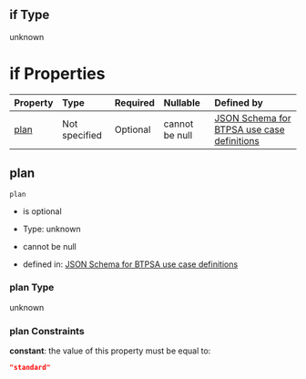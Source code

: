 ## if Type

unknown

# if Properties

| Property      | Type          | Required | Nullable       | Defined by                                                                                                                                                                                                                                    |
| :------------ | :------------ | :------- | :------------- | :-------------------------------------------------------------------------------------------------------------------------------------------------------------------------------------------------------------------------------------------- |
| [plan](#plan) | Not specified | Optional | cannot be null | [JSON Schema for BTPSA use case definitions](btpsa-usecase-properties-services-items-allof-1-then-allof-106-then-allof-1-if-properties-plan.md "undefined#/properties/services/items/allOf/1/then/allOf/106/then/allOf/1/if/properties/plan") |

## plan



`plan`

*   is optional

*   Type: unknown

*   cannot be null

*   defined in: [JSON Schema for BTPSA use case definitions](btpsa-usecase-properties-services-items-allof-1-then-allof-106-then-allof-1-if-properties-plan.md "undefined#/properties/services/items/allOf/1/then/allOf/106/then/allOf/1/if/properties/plan")

### plan Type

unknown

### plan Constraints

**constant**: the value of this property must be equal to:

```json
"standard"
```

